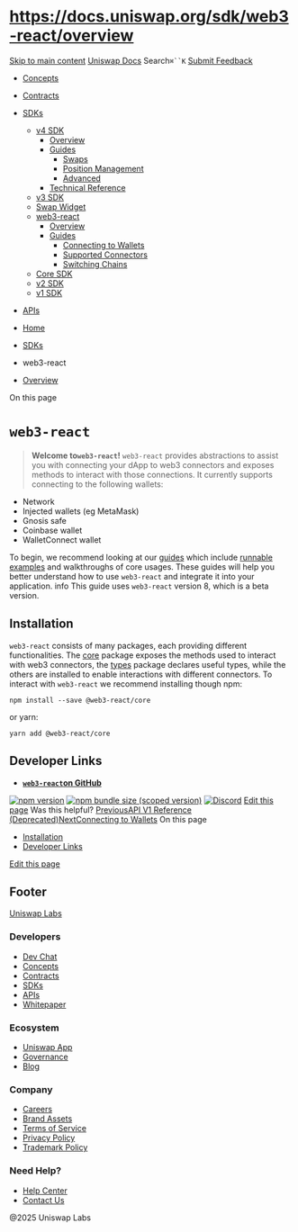 # https://docs.uniswap.org/sdk/web3-react/overview

[Skip to main content](https://docs.uniswap.org/sdk/web3-react/overview#__docusaurus_skipToContent_fallback)
[Uniswap Docs](https://docs.uniswap.org/)
Search`⌘``K`
[Submit Feedback](https://docs.google.com/forms/d/e/1FAIpQLSdjSkZam8KiatL9XACRVxCHjDJjaPGbls77PCXDKFn4JwykXg/viewform)
  * [Concepts](https://docs.uniswap.org/concepts/overview)
  * [Contracts](https://docs.uniswap.org/contracts/v4/overview)
  * [SDKs](https://docs.uniswap.org/sdk/v4/overview)
    * [v4 SDK](https://docs.uniswap.org/sdk/web3-react/overview)
      * [Overview](https://docs.uniswap.org/sdk/v4/overview)
      * [Guides](https://docs.uniswap.org/sdk/web3-react/overview)
        * [Swaps](https://docs.uniswap.org/sdk/web3-react/overview)
        * [Position Management](https://docs.uniswap.org/sdk/web3-react/overview)
        * [Advanced](https://docs.uniswap.org/sdk/web3-react/overview)
      * [Technical Reference](https://docs.uniswap.org/sdk/web3-react/overview)
    * [v3 SDK](https://docs.uniswap.org/sdk/web3-react/overview)
    * [Swap Widget](https://docs.uniswap.org/sdk/web3-react/overview)
    * [web3-react](https://docs.uniswap.org/sdk/web3-react/overview)
      * [Overview](https://docs.uniswap.org/sdk/web3-react/overview)
      * [Guides](https://docs.uniswap.org/sdk/web3-react/overview)
        * [Connecting to Wallets](https://docs.uniswap.org/sdk/web3-react/guides/connect-wallet)
        * [Supported Connectors](https://docs.uniswap.org/sdk/web3-react/guides/connectors)
        * [Switching Chains](https://docs.uniswap.org/sdk/web3-react/guides/switch-chains)
    * [Core SDK](https://docs.uniswap.org/sdk/web3-react/overview)
    * [v2 SDK](https://docs.uniswap.org/sdk/web3-react/overview)
    * [v1 SDK](https://docs.uniswap.org/sdk/web3-react/overview)
  * [APIs](https://docs.uniswap.org/api/subgraph/overview)


  * [Home](https://docs.uniswap.org/)
  * [SDKs](https://docs.uniswap.org/sdk/v4/overview)
  * web3-react
  * [Overview](https://docs.uniswap.org/sdk/web3-react/overview)


On this page
# `web3-react`
> **Welcome to`web3-react`!**
`web3-react` provides abstractions to assist you with connecting your dApp to web3 connectors and exposes methods to interact with those connections. It currently supports connecting to the following wallets:
  * Network
  * Injected wallets (eg MetaMask)
  * Gnosis safe
  * Coinbase wallet
  * WalletConnect wallet


To begin, we recommend looking at our [guides](https://docs.uniswap.org/sdk/web3-react/guides/01-setting-up.md) which include [runnable examples](https://github.com/Uniswap/examples/tree/main/web3-react) and walkthroughs of core usages. These guides will help you better understand how to use `web3-react` and integrate it into your application.
info
This guide uses `web3-react` version 8, which is a beta version.
## Installation[​](https://docs.uniswap.org/sdk/web3-react/overview#installation "Direct link to Installation")
`web3-react` consists of many packages, each providing different functionalities. The [core](https://www.npmjs.com/package/@web3-react/core) package exposes the methods used to interact with web3 connectors, the [types](https://www.npmjs.com/package/@web3-react/types) package declares useful types, while the others are installed to enable interactions with different connectors.
To interact with `web3-react` we recommend installing though npm:
```
npm install --save @web3-react/core
```

or yarn:
```
yarn add @web3-react/core
```

## Developer Links[​](https://docs.uniswap.org/sdk/web3-react/overview#developer-links "Direct link to Developer Links")
  * [**`web3-react`on GitHub**](https://github.com/Uniswap/web3-react)


[![npm version](https://img.shields.io/npm/v/@web3-react/core/latest.svg)](https://www.npmjs.com/package/@web3-react/core/v/latest) [![npm bundle size \(scoped version\)](https://img.shields.io/bundlephobia/minzip/@web3-react/core/latest.svg)](https://bundlephobia.com/result?p=@web3-react/core@latest) [![Discord](https://img.shields.io/badge/discord-join%20chat-blue.svg)](https://discord.com/channels/597638925346930701/607978109089611786)
[Edit this page](https://github.com/uniswap/uniswap-docs/tree/main/docs/sdk/web3-react/overview.md)
Was this helpful?
[PreviousAPI V1 Reference (Deprecated)](https://docs.uniswap.org/sdk/swap-widget/reference/v1)[NextConnecting to Wallets](https://docs.uniswap.org/sdk/web3-react/guides/connect-wallet)
On this page
  * [Installation](https://docs.uniswap.org/sdk/web3-react/overview#installation)
  * [Developer Links](https://docs.uniswap.org/sdk/web3-react/overview#developer-links)


[Edit this page](https://github.com/uniswap/uniswap-docs/tree/main/docs/sdk/web3-react/overview.md)
## Footer
[Uniswap Labs](https://docs.uniswap.org/)
### Developers
  * [Dev Chat](https://discord.com/invite/uniswap)
  * [Concepts](https://docs.uniswap.org/concepts/overview)
  * [Contracts](https://docs.uniswap.org/contracts/v4/overview)
  * [SDKs](https://docs.uniswap.org/sdk/v4/overview)
  * [APIs](https://docs.uniswap.org/api/subgraph/overview)
  * [Whitepaper](https://app.uniswap.org/whitepaper-v4.pdf)


### Ecosystem
  * [Uniswap App](https://app.uniswap.org/)
  * [Governance](https://www.uniswapfoundation.org/governance)
  * [Blog](https://blog.uniswap.org/)


### Company
  * [Careers](https://boards.greenhouse.io/uniswaplabs)
  * [Brand Assets](https://github.com/Uniswap/brand-assets/raw/main/Uniswap%20Brand%20Assets.zip)
  * [Terms of Service](https://support.uniswap.org/hc/en-us/articles/30935100859661-Uniswap-Labs-Terms-of-Service)
  * [Privacy Policy](https://support.uniswap.org/hc/en-us/articles/30934457771405-Uniswap-Labs-Privacy-Policy)
  * [Trademark Policy](https://support.uniswap.org/hc/en-us/articles/30934762216973-Uniswap-Labs-Trademark-Guidelines)


### Need Help?
  * [Help Center](https://support.uniswap.org/)
  * [Contact Us](https://support.uniswap.org/hc/en-us/requests/new)


@2025 Uniswap Labs
[](https://github.com/uniswap/uniswap-docs)[](https://twitter.com/Uniswap)[](https://discord.com/invite/uniswap)
